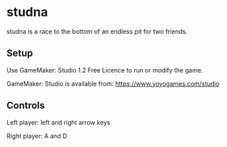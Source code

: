 studna
======
studna is a race to the bottom of an endless pit for two friends.

Setup
-----
Use GameMaker: Studio 1.2 Free Licence to run or modify the game.

GameMaker: Studio is available from:
https://www.yoyogames.com/studio

Controls
--------
Left player: left and right arrow keys

Right player: A and D
